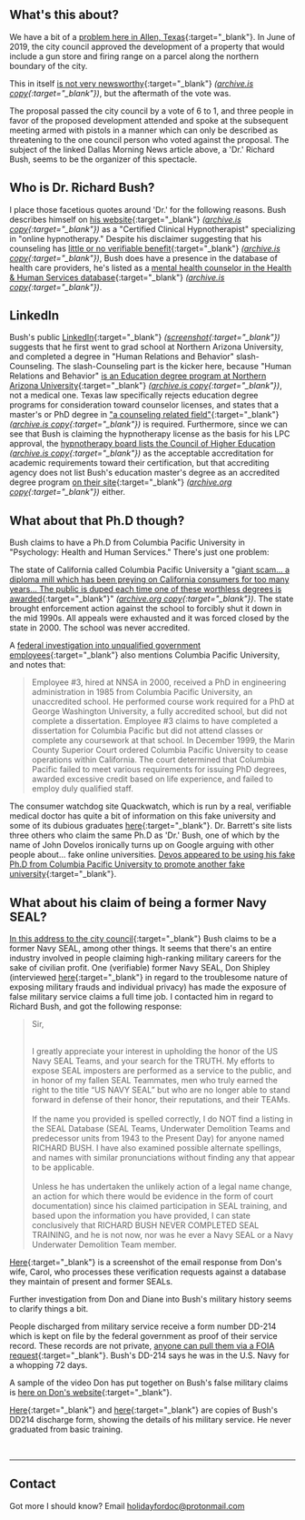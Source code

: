 ## What's this about?

We have a bit of a [problem here in Allen, Texas](https://www.dallasnews.com/news/allen/2019/07/12/shut-talking-allen-council-meeting-became-shouting-match-amid-gun-range-debate){:target="_blank"}. In June of 2019, the city council approved the development of a property that would include a gun store and firing range on a parcel along the northern boundary of the city.

This in itself [is not very newsworthy](https://allen.novusagenda.com/agendapublic/CoverSheet.aspx?ItemID=8330&MeetingID=803){:target="_blank"} *([archive.is copy](http://archive.is/Tc5zb){:target="_blank"})*, but the aftermath of the vote was.

The proposal passed the city council by a vote of 6 to 1, and three people in favor of the proposed development attended and spoke at the subsequent meeting armed with pistols in a manner which can only be described as threatening to the one council person who voted against the proposal. The subject of the linked Dallas Morning News article above, a 'Dr.' Richard Bush, seems to be the organizer of this spectacle.

## Who is Dr. Richard Bush?

I place those facetious quotes around 'Dr.' for the following reasons. Bush describes himself on [his website](https://mindovermattercounseling.com/page2.php){:target="_blank"} *([archive.is copy](https://archive.is/CiyKe){:target="_blank"})* as a "Certified Clinical Hypnotherapist" specializing in "online hypnotherapy."  Despite his disclaimer suggesting that his counseling has [little or no verifiable benefit](https://mindovermattercounseling.com/page4.html){:target="_blank"} *([archive.is copy](https://archive.is/mM7ns){:target="_blank"})*, Bush does have a presence in the database of health care providers, he's listed as a [mental health counselor in the Health & Human Services database](https://npiregistry.cms.hhs.gov/registry/provider-view/1154308195){:target="_blank"} *([archive.is copy](http://archive.is/r7EKf){:target="_blank"})*.

## LinkedIn

Bush's public [LinkedIn](https://www.linkedin.com/in/richard-bush-8377b58){:target="_blank"} *([screenshot](https://holidayfordoc.github.io/linkedin.jpg){:target="_blank"})* suggests that he first went to grad school at Northern Arizona University, and completed a degree in "Human Relations and Behavior" slash-Counseling.  The slash-Counseling part is the kicker here, because "Human Relations and Behavior" [is an Education degree program at Northern Arizona University](http://catalog.nau.edu/Catalog/details?plan=HUMRELMED&catalogYear){:target="_blank"} *([archive.is copy](http://archive.is/q9fvh){:target="_blank"})*, not a medical one. Texas law specifically rejects education degree programs for consideration toward counselor licenses, and states that a master's or PhD degree in ["a counseling related field"](https://www.dshs.texas.gov/counselor/lpc_apply.shtm){:target="_blank"} *([archive.is copy](http://archive.is/1Cder){:target="_blank"})* is required. Furthermore, since we can see that Bush is claiming the hypnotherapy license as the basis for his LPC approval, the [hypnotherapy board lists the Council of Higher Education](http://www.natboard.com/index_files/Page358.htm) *([archive.is copy](
https://archive.is/58LJU){:target="_blank"})* as the acceptable accreditation for academic requirements toward their certification, but that accrediting agency does not list Bush's education master's degree as an accredited degree program [on their site](https://www.chea.org/northern-arizona-university){:target="_blank"} *([archive.org copy](https://web.archive.org/web/20190731072206/https://www.chea.org/northern-arizona-university){:target="_blank"})* either.

## What about that Ph.D though?

Bush claims to have a Ph.D from Columbia Pacific University in "Psychology: Health and Human Services."  There's just one problem:

The state of California called Columbia Pacific University a "[giant scam... a diploma mill which has been preying on California consumers for too many years... The public is duped each time one of these worthless degrees is awarded](https://www.sfgate.com/education/article/Marin-Judge-Orders-University-in-Novato-To-Cease-2888658.php){:target="_blank"}" *([archive.org copy](https://web.archive.org/web/20190714210119/https://www.sfgate.com/education/article/Marin-Judge-Orders-University-in-Novato-To-Cease-2888658.php){:target="_blank"})*.  The state brought enforcement action against the school to forcibly shut it down in the mid 1990s.  All appeals were exhausted and it was forced closed by the state in 2000.  The school was never accredited.

A [federal investigation into unqualified government employees](https://www.gao.gov/new.items/d04771t.pdf){:target="_blank"} also mentions Columbia Pacific University, and notes that: 

> Employee #3, hired at NNSA in 2000, received a PhD in engineering administration in 1985 from Columbia Pacific University, an unaccredited school. He performed course work required for a PhD at George Washington University, a fully accredited school, but did not complete a dissertation. Employee #3 claims to have completed a dissertation for Columbia Pacific but did not attend classes or complete any coursework at that school. In December 1999, the Marin County Superior Court ordered Columbia Pacific University to cease operations within California. The court determined that Columbia Pacific failed to meet various requirements for issuing PhD degrees, awarded excessive credit based on life experience, and failed to employ duly qualified staff. 

The consumer watchdog site Quackwatch, which is run by a real, verifiable medical doctor has quite a bit of information on this fake university and some of its dubious graduates [here](https://www.quackwatch.org/04ConsumerEducation/News/cpu.html){:target="_blank"}. Dr. Barrett's site lists three others who claim the same Ph.D as 'Dr.' Bush, one of which by the name of John Dovelos ironically turns up on Google arguing with other people about...  fake online universities.  [Devos appeared to be using his fake Ph.D from Columbia Pacific University to promote another fake university](https://www.degreeinfo.com/index.php?threads/st-regis-will-not-be-listed-by-unesco-international-handbook-of-universities.8678/page-2#post-81691){:target="_blank"}.

## What about his claim of being a former Navy SEAL?

[In this address to the city council](https://youtu.be/vtMo865VoME?t=4240){:target="_blank"} Bush claims to be a former Navy SEAL, among other things. It seems that there's an entire industry involved in people claiming high-ranking military careers for the sake of civilian profit.  One (verifiable) former Navy SEAL, Don Shipley (interviewed [here](https://www.washingtonian.com/2015/08/30/if-youre-lying-about-being-a-navy-seal-veteran-don-shipley-will-catch-you/){:target="_blank"} in regard to the troublesome nature of exposing military frauds and individual privacy) has made the exposure of false military service claims a full time job.  I contacted him in regard to Richard Bush, and got the following response:

<blockquote>Sir,<br /><br />

I greatly appreciate your interest in upholding the honor of the US Navy SEAL Teams, and your search for the TRUTH. My efforts to expose SEAL imposters are performed as a service to the public, and in honor of my fallen SEAL Teammates, men who truly earned the right to the title “US NAVY SEAL” but who are no longer able to stand forward in defense of their honor, their reputations, and their TEAMs.
<br />
<br />
If the name you provided is spelled correctly, I do NOT find a listing in the SEAL Database (SEAL Teams, Underwater Demolition Teams and predecessor units from 1943 to the Present Day) for anyone named RICHARD BUSH. I have also examined possible alternate spellings, and names with similar pronunciations without finding any that appear to be applicable.
<br />
<br />
Unless he has undertaken the unlikely action of a legal name change, an action for which there would be evidence in the form of court documentation) since his claimed participation in SEAL training, and based upon the information you have provided, I can state conclusively that RICHARD BUSH NEVER COMPLETED SEAL TRAINING, and he is not now, nor was he ever a Navy SEAL or a Navy Underwater Demolition Team member.
</blockquote>

[Here](https://holidayfordoc.github.io/seal-response.jpg){:target="_blank"} is a screenshot of the email response from Don's wife, Carol, who processes these verification requests against a database they maintain of present and former SEALs.

Further investigation from Don and Diane into Bush's military history seems to clarify things a bit. 

People discharged from military service receive a form number DD-214 which is kept on file by the federal government as proof of their service record. These records are not private, [anyone can pull them via a FOIA request](https://holidayfordoc.github.io/dd214.jpg){:target="_blank"}. Bush's DD-214 says he was in the U.S. Navy for a whopping 72 days.

A sample of the video Don has put together on Bush's false military claims is [here on Don's website](https://videos.extremesealexperience.com/movie_Phony-Navy-Seal-Of-The-Week-Dr-Richard-Orville-Bush-Allen-Texas-The-Dead-Horse-Kicker-Phony-Seal){:target="_blank"}.

[Here](https://holidayfordoc.github.io/dd214-1.jpg){:target="_blank"} and [here](https://holidayfordoc.github.io/dd214-1.jpg){:target="_blank"} are copies of Bush's DD214 discharge form, showing the details of his military service. He never graduated from basic training.


<br />
<hr>


## Contact

Got more I should know? Email <a href="mailto:holidayfordoc@protonmail.com" target="_blank">holidayfordoc@protonmail.com</a>
